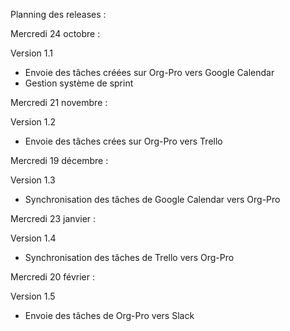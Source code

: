 Planning des releases :

Mercredi 24 octobre :

Version 1.1 

- Envoie des tâches créées sur Org-Pro vers Google Calendar
- Gestion système de sprint



Mercredi 21 novembre :

Version 1.2

- Envoie des tâches crées sur Org-Pro vers Trello



Mercredi 19 décembre :

Version 1.3

- Synchronisation des tâches de Google Calendar vers Org-Pro



Mercredi 23 janvier :

Version 1.4

- Synchronisation des tâches de Trello vers Org-Pro



Mercredi 20 février :

Version 1.5

- Envoie des tâches de Org-Pro vers Slack





